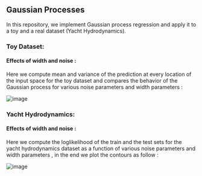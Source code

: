 ## Gaussian Processes

In this repository, we implement Gaussian process regression and apply it to a toy and a real dataset (Yacht Hydrodynamics).


### Toy Dataset:



#### Effects of width and noise :

Here we compute mean and variance of the prediction at every location of the input space for the toy dataset and compares the behavior of the Gaussian process for various noise parameters and width parameters :

![image](https://user-images.githubusercontent.com/85687148/126000259-c08e1a13-e69f-4a6c-b963-4bc81257623b.png)


### Yacht Hydrodynamics:

#### Effects of width and noise :

Here we compute the loglikelihood of the train and the test sets for the yacht hydrodynamics dataset as a function of various noise parameters and width parameters , in the end we plot the contours as follow :

![image](https://user-images.githubusercontent.com/85687148/126226118-ddc0fe2d-913b-4463-aa3c-a0e17a357984.png)
